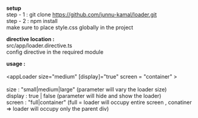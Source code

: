 <b>setup </b><br>
step - 1 : git clone  https://github.com/junnu-kamal/loader.git <br>
step - 2 : npm install<br>
make sure to place style.css  globally in the project<br>

<b>directive location  :</b><br>
src/app/loader.directive.ts <br>
config directive in the required module<br>

<b>usage :</b><br><br>
<appLoader size="medium" [display]="true"  screen = "container" ></appLoader> <br><br>
size  :  "small|medium|large" (parameter will vary the loader size)<br>
display : true | false (parameter will hide and show the loader)<br>
screen : "full|container" (full =  loader will occupy entire screen , conatiner => loader will occupy only the parent div)<br>





